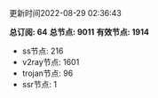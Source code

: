 更新时间2022-08-29 02:36:43

**总订阅: 64**
**总节点: 9011**
**有效节点: 1914**
- ss节点: 216
- v2ray节点: 1601
- trojan节点: 96
- ssr节点: 1
